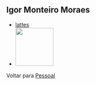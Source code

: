 ## Igor Monteiro Moraes

- [lattes](http://lattes.cnpq.br/1342924024681635)
- <img src="http://servicosweb.cnpq.br/wspessoa/servletrecuperafoto?tipo=1&id=K4771570H1" width="100" />

Voltar para [Pessoal](../org-pessoal.md)